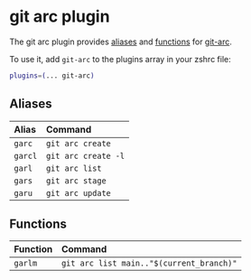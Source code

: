 # git arc plugin

The git arc plugin provides [aliases](#aliases) and [functions](#functions) for [git-arc](https://github.com/freebsd/freebsd-src/tree/main/tools/tools/git).

To use it, add `git-arc` to the plugins array in your zshrc file:

```zsh
plugins=(... git-arc)
```

## Aliases

| Alias    | Command             |
| :------- | :------------------ |
| `garc`   | `git arc create`    |
| `garcl`  | `git arc create -l` |
| `garl`   | `git arc list`      |
| `gars`   | `git arc stage`     |
| `garu`   | `git arc update`    |

## Functions

| Function | Command                                  |
| :------- | :--------------------------------------- |
| `garlm`  | `git arc list main.."$(current_branch)"` |
